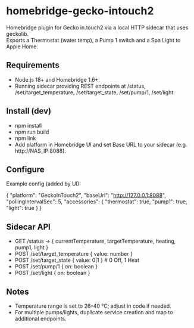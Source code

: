 # homebridge-gecko-intouch2

Homebridge plugin for Gecko in.touch2 via a local HTTP sidecar that uses geckolib.  
Exports a Thermostat (water temp), a Pump 1 switch and a Spa Light to Apple Home.

## Requirements
- Node.js 18+ and Homebridge 1.6+.
- Running sidecar providing REST endpoints at /status, /set/target_temperature, /set/target_state, /set/pump/1, /set/light.

## Install (dev)
- npm install
- npm run build
- npm link
- Add platform in Homebridge UI and set Base URL to your sidecar (e.g. http://NAS_IP:8088).

## Configure
Example config (added by UI):

{
"platform": "GeckoInTouch2",
"baseUrl": "http://127.0.0.1:8088",
"pollingIntervalSec": 5,
"accessories": { "thermostat": true, "pump1": true, "light": true }
}


## Sidecar API
- GET /status -> { currentTemperature, targetTemperature, heating, pump1, light }
- POST /set/target_temperature { value: number }
- POST /set/target_state { value: 0|1 }  # 0 Off, 1 Heat
- POST /set/pump/1 { on: boolean }
- POST /set/light { on: boolean }

## Notes
- Temperature range is set to 26–40 °C; adjust in code if needed.
- For multiple pumps/lights, duplicate service creation and map to additional endpoints.
